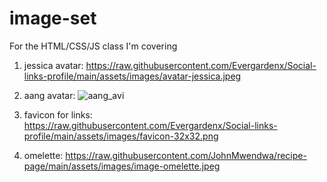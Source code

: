 # image-set
For the HTML/CSS/JS class I'm covering

1. jessica avatar: https://raw.githubusercontent.com/Evergardenx/Social-links-profile/main/assets/images/avatar-jessica.jpeg

2. aang avatar: 
![aang_avi](https://github.com/user-attachments/assets/a6db9dcc-e107-4b22-81b0-36b14baa0f05)

3. favicon for links: https://raw.githubusercontent.com/Evergardenx/Social-links-profile/main/assets/images/favicon-32x32.png

4. omelette: https://raw.githubusercontent.com/JohnMwendwa/recipe-page/main/assets/images/image-omelette.jpeg
